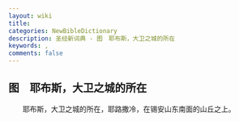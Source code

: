 ```yaml
---
layout: wiki
title: 
categories: NewBibleDictionary
description: 圣经新词典 - 图　耶布斯，大卫之城的所在
keywords: , 
comments: false
---
```


## 图　耶布斯，大卫之城的所在

　　耶布斯，大卫之城的所在，耶路撒冷，在锡安山东南面的山丘之上。












